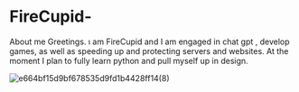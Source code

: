 # FireCupid-
About me
Greetings. ı am FireCupid and I am engaged in chat gpt , develop games, as well as speeding up and protecting servers and websites. At the moment I plan to fully learn python and pull myself up in design.

![e664bf15d9bf678535d9fd1b4428ff14(8)](https://user-images.githubusercontent.com/121454186/213699841-0de62d81-c3b0-4133-996b-62d3da6b5cb8.jpg)
